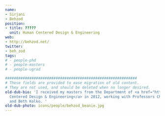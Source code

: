 ```yaml
---
name:
- Sirjani
- Behzod
position:
- title: ?????
  unit: Human Centered Design & Engineering
web:
- http://behzod.net/
twitter:
- beh_zod
tags:
# - people-phd
# - people-masters
# - people-ugrad

############################################################
# These fields are provided to ease migration of old content.
# They are not used, and should be deleted when no longer desired.
old-dub-bio: 'I received my masters from the Department of <a href="http://hcde.washington.edu">Human
  Centered Design & Engineering</a> in 2012, working with Professors Charlotte Lee
  and Beth Kolko. '
old-dub-photo: icons/people/behzod_beanie.jpg
---
```

